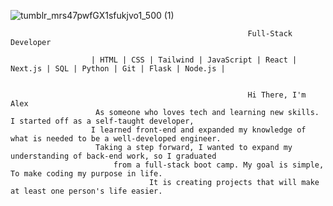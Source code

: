 
![tumblr_mrs47pwfGX1sfukjvo1_500 (1)](https://user-images.githubusercontent.com/112426567/220405987-db6f174d-8753-4adc-9f28-c7d32cf2ce97.gif)

                                                         Full-Stack Developer

                      | HTML | CSS | Tailwind | JavaScript | React | Next.js | SQL | Python | Git | Flask | Node.js |


                                                         Hi There, I'm Alex
                       As someone who loves tech and learning new skills. I started off as a self-taught developer,
                      I learned front-end and expanded my knowledge of what is needed to be a well-developed engineer.
                       Taking a step forward, I wanted to expand my understanding of back-end work, so I graduated
                           from a full-stack boot camp. My goal is simple, To make coding my purpose in life. 
                                   It is creating projects that will make at least one person's life easier.
